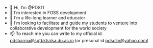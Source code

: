 - 👋 Hi, I’m @PDS11
- 👀 I’m interested in FOSS development
- 🌱 I’m a life-long learner and educator
- 💞️ I’m looking to facilitate and guide my students to venture into collaborative development for the world society
- 📫 To reach me you can write to my official id pdsharma@sgtbkhalsa.du.ac.in (or presonal id pdsdlin@yahoo.com)

<!---
PDS11/PDS11 is a ✨ special ✨ repository because its `README.md` (this file) appears on your GitHub profile.
You can click the Preview link to take a look at your changes.
--->
